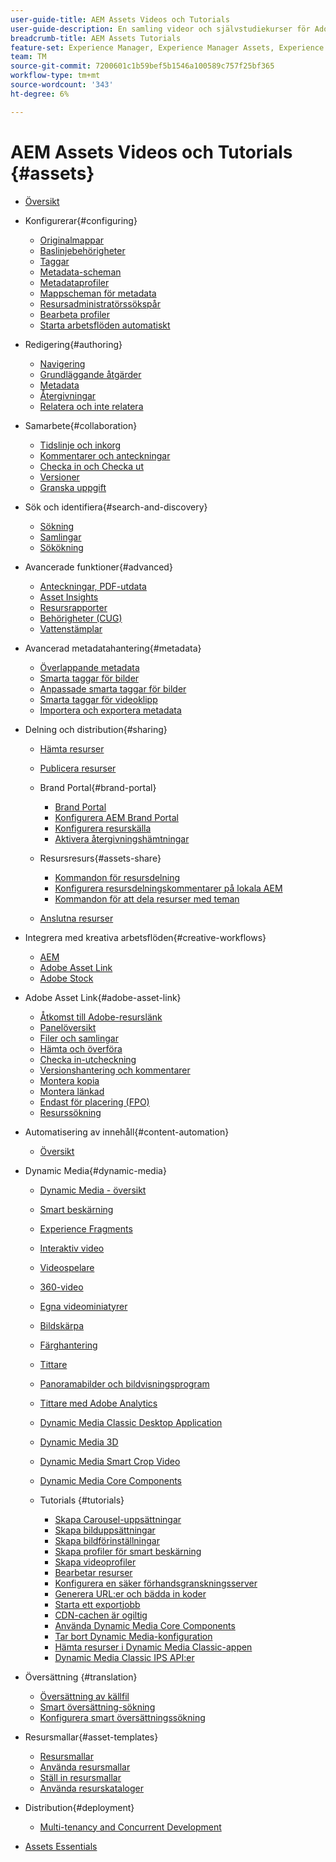 ```yaml
---
user-guide-title: AEM Assets Videos och Tutorials
user-guide-description: En samling videor och självstudiekurser för Adobe Experience Manager Assets.
breadcrumb-title: AEM Assets Tutorials
feature-set: Experience Manager, Experience Manager Assets, Experience Manager Sites
team: TM
source-git-commit: 7200601c1b59bef5b1546a100589c757f25bf365
workflow-type: tm+mt
source-wordcount: '343'
ht-degree: 6%

---
```



# AEM Assets Videos och Tutorials {#assets}

+ [Översikt](overview.md)

+ Konfigurerar{#configuring}
   + [Originalmappar](configuring/baseline-folders.md)
   + [Baslinjebehörigheter](configuring/baseline-permissions.md)
   + [Taggar](configuring/tagging.md)
   + [Metadata-scheman](configuring/metadata-schemas.md)
   + [Metadataprofiler](configuring/metadata-profiles.md)
   + [Mappscheman för metadata](configuring/metadata-folder-schemas.md)
   + [Resursadministratörssökspår](configuring/assets-admin-search-rail.md)
   + [Bearbeta profiler](configuring/processing-profiles.md)
   + [Starta arbetsflöden automatiskt](configuring/auto-start-workflows.md)

+ Redigering{#authoring}
   + [Navigering](./authoring/navigation.md)
   + [Grundläggande åtgärder](./authoring/basic-operations.md)
   + [Metadata](./authoring/metadata.md)
   + [Återgivningar](./authoring/renditions.md)
   + [Relatera och inte relatera](./authoring/relate-unrelate.md)

+ Samarbete{#collaboration}
   + [Tidslinje och inkorg](./collaboration/timeline-and-inbox.md)
   + [Kommentarer och anteckningar](./collaboration/comments-and-annotations.md)
   + [Checka in och Checka ut](./collaboration/check-in-and-check-out.md)
   + [Versioner](./collaboration/versions.md)
   + [Granska uppgift](./collaboration/review-task.md)

+ Sök och identifiera{#search-and-discovery}
   + [Sökning](./search-and-discovery/search.md)
   + [Samlingar](./search-and-discovery/collections.md)
   + [Sökökning](./search-and-discovery/search-boost.md)

+ Avancerade funktioner{#advanced}
   + [Anteckningar, PDF-utdata](./advanced/customizing-annotations-pdf-output.md)
   + [Asset Insights ](./advanced/asset-insights-launch-tutorial.md)
   + [Resursrapporter](./advanced/asset-reports.md)
   + [Behörigheter (CUG)](./advanced/closed-user-groups.md)
   + [Vattenstämplar](./advanced/watermarks.md)

+ Avancerad metadatahantering{#metadata}
   + [Överlappande metadata](metadata/cascade-metadata-feature-video-use.md)
   + [Smarta taggar för bilder](metadata/image-smart-tags.md)
   + [Anpassade smarta taggar för bilder](metadata/custom-smart-tags.md)
   + [Smarta taggar för videoklipp](metadata/video-smart-tags.md)
   + [Importera och exportera metadata](metadata/metadata-import-export.md)

+ Delning och distribution{#sharing}
   + [Hämta resurser](./sharing/download.md)
   + [Publicera resurser](./sharing/publish.md)

   + Brand Portal{#brand-portal}
      + [Brand Portal](./sharing/brand-portal.md)
      + [Konfigurera AEM Brand Portal](brand-portal/configure.md)
      + [Konfigurera resurskälla](brand-portal/configure-asset-sourcing.md)
      + [Aktivera återgivningshämtningar](brand-portal/enable-renditions-download.md)
   + Resursresurs{#assets-share}
      + [Kommandon för resursdelning](./sharing/asset-share-commons-user-experience-feature-video-understand.md)
      + [Konfigurera resursdelningskommentarer på lokala AEM](./sharing/asset-share-commons-technical-video-setup.md)
      + [Kommandon för att dela resurser med teman](./sharing/asset-share-commons-feature-video-theming.md)
   + [Anslutna resurser](./sharing/connected-assets.md)


+ Integrera med kreativa arbetsflöden{#creative-workflows}
   + [AEM](./creative-workflows/aem-desktop-app.md)
   + [Adobe Asset Link](./creative-workflows/adobe-asset-link.md)
   + [Adobe Stock](./creative-workflows/adobe-stock.md)

+ Adobe Asset Link{#adobe-asset-link}
   + [Åtkomst till Adobe-resurslänk](./adobe-asset-link/launch-adobe-asset-link.md)
   + [Panelöversikt](./adobe-asset-link/panel-overview.md)
   + [Filer och samlingar](./adobe-asset-link/files-and-collections.md)
   + [Hämta och överföra](./adobe-asset-link/download-and-upload.md)
   + [Checka in-utcheckning](./adobe-asset-link/check-in-check-out.md)
   + [Versionshantering och kommentarer](./adobe-asset-link/file-versioning-and-comments.md)
   + [Montera kopia](./adobe-asset-link/place-copy.md)
   + [Montera länkad](./adobe-asset-link/place-linked.md)
   + [Endast för placering (FPO)](./adobe-asset-link/for-placement-only.md)
   + [Resurssökning](./adobe-asset-link/asset-search.md)

+ Automatisering av innehåll{#content-automation}
   + [Översikt](./content-automation/overview.md)

+ Dynamic Media{#dynamic-media}
   + [Dynamic Media - översikt](dynamic-media/dynamic-media-overview-feature-video-use.md)
   + [Smart beskärning](dynamic-media/smart-crop-feature-video-use.md)
   + [Experience Fragments](dynamic-media/dynamic-media-experience-fragments-feature-video-use.md)
   + [Interaktiv video](dynamic-media/dynamic-media-interactive-video-feature-video-use.md)
   + [Videospelare](dynamic-media/dynamic-media-video-player-feature-video-use.md)
   + [360-video](dynamic-media/dynamic-media-360-video-custom-thumbnail-feature-video-use.md)
   + [Egna videominiatyrer](dynamic-media/dynamic-media-video-thumbnails-feature-video-use.md)
   + [Bildskärpa](dynamic-media/dynamic-media-image-sharpening-feature-video-use.md)
   + [Färghantering](dynamic-media/dynamic-media-color-management-technical-video-setup.md)
   + [Tittare](dynamic-media/dynamic-media-viewer-feature-video-understand.md)
   + [Panoramabilder och bildvisningsprogram](dynamic-media/panorama-vertical-image-viewer-feature-video-use.md)
   + [Tittare med Adobe Analytics](dynamic-media/dynamic-media-viewer-extension-use.md)
   + [Dynamic Media Classic Desktop Application](dynamic-media/dynamic-media-classic-desktop-application.md)
   + [Dynamic Media 3D](dynamic-media/dynamic-media-3d-feature-video.md)
   + [Dynamic Media Smart Crop Video](dynamic-media/dynamic-media-smart-crop-video.md)
   + [Dynamic Media Core Components](dynamic-media/dynamic-media-core-components.md)

   + Tutorials {#tutorials}
      + [Skapa Carousel-uppsättningar](dynamic-media/tutorials/creating-different-kinds-of-sets-with-aem-dynamic-media-carousel-sets.md)
      + [Skapa bilduppsättningar](dynamic-media/tutorials/creating-different-kinds-of-sets-with-aem-dynamic-media-image-sets.md)
      + [Skapa bildförinställningar](dynamic-media/tutorials/creating-image-presets.md)
      + [Skapa profiler för smart beskärning](dynamic-media/tutorials/creating-image-profile-smart-crop.md)
      + [Skapa videoprofiler](dynamic-media/tutorials/creating-video-profile-to-process-videos-in-dynamic-media.md)
      + [Bearbetar resurser](dynamic-media/tutorials/how-to-run-dam-update-asset-workflow-on-an-asset-with-dynamic-media-enabled.md)
      + [Konfigurera en säker förhandsgranskningsserver](dynamic-media/tutorials/adding-test-image-server-details-in-dynamic-media-for-secure-preview.md)
      + [Generera URL:er och bädda in koder](dynamic-media/tutorials/how-to-generate-public-url-or-embed-code-for-an-asset.md)
      + [Starta ett exportjobb](dynamic-media/tutorials/how-to-trigger-export-job-in-dynamic-media-during-submit-job-operation-parameter.md)
      + [CDN-cachen är ogiltig](dynamic-media/tutorials/invalidating-the-cdn-cache-by-way-of-dynamic-media.md)
      + [Använda Dynamic Media Core Components](dynamic-media/tutorials/using-dm-components-on-site-page.md)
      + [Tar bort Dynamic Media-konfiguration](dynamic-media/tutorials/deleting-dynamic-media-configuration.md)
      + [Hämta resurser i Dynamic Media Classic-appen](dynamic-media/tutorials/how-to-download-asset-in-dynamic-media-classic-app.md)
      + [Dynamic Media Classic IPS API:er](dynamic-media/tutorials/introduction-to-dynamic-media-classic-ips-api.md)

+ Översättning {#translation}
   + [Översättning av källfil](translation/source-file-translation-feature-video-use.md)
   + [Smart översättning-sökning](translation/smart-translation-search-feature-video-use.md)
   + [Konfigurera smart översättningssökning](translation/smart-translation-search-technical-video-setup.md)

+ Resursmallar{#asset-templates}
   + [Resursmallar](asset-templates/asset-templates-tutorial-understand.md)
   + [Använda resursmallar](asset-templates/asset-templates-feature-video-use.md)
   + [Ställ in resursmallar](asset-templates/asset-templates-technical-video-setup.md)
   + [Använda resurskataloger](asset-templates/asset-catalog-template-feature-video-use.md)

+ Distribution{#deployment}
   + [Multi-tenancy and Concurrent Development](deployment/multitenancy-concurrent-article-understand.md)

+ [Assets Essentials](https://experienceleague.adobe.com/docs/experience-manager-learn/assets-essentials/overview.html)
